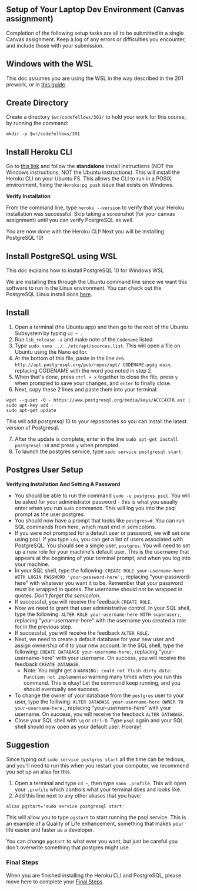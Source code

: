 ## Setup of Your Laptop Dev Environment (Canvas assignment)

Completion of the following setup tasks are all to be submitted in a single Canvas assignment. Keep a log of any errors or difficulties you encounter, and include those with your submission.

## Windows with the WSL

This doc assumes you are using the WSL in the way described in the 201 prework, or in [this guide](https://github.com/michaeltreat/Windows-Subsystem-For-Linux-Setup).

## Create Directory

Create a directory `$wr/codefellows/301/` to hold your work for this course, by running the command:
```
mkdir -p $wr/codefellows/301
```

## Install Heroku CLI

Go to [this link](https://devcenter.heroku.com/articles/heroku-cli#standalone-installation) and follow the **standalone** install instructions (NOT the Windows instructions, NOT the Ubuntu instructions). This will install the Heroku CLI on your Ubuntu FS. This allows the CLI to run in a POSIX environment, fixing the `Heroku:pg push` issue that exists on Windows.

**Verify Installation**

From the command line, type `heroku --version` to verify that your Heroku installation was successful. Skip taking a screenshot (for your canvas assignment) until you can verify PostgreSQL as well.

You are now done with the Heroku CLI! Next you will be installing PostgreSQL 10!

## Install PostgreSQL using WSL

This doc explains how to install PostgreSQL 10 for Windows WSL

We are installing this through the Ubuntu command line since we want this software to run in the Linux environment. You can check out the PostgreSQL Linux install docs [here](https://www.postgresql.org/download/linux/ubuntu/).

## Install
1. Open a terminal (the Ubuntu app) and then go to the root of the Ubuntu Subsystem by typing `cd ~ `.
2. Run `lsb_release -a` and make note of the `Codename` listed.
3. Type `sudo nano ../../etc/apt/sources.list`. This will open a file on Ubuntu using the Nano editor.
4. At the bottom of this file, paste in the line `deb http://apt.postgresql.org/pub/repos/apt/ CODENAME-pgdg main`, replacing CODENAME with the word you noted in step 2.
5. When that's done, press `ctrl + x` together to close the file, press `y` when prompted to save your changes, and `enter` to finally close.
6. Next, copy these 2 lines and paste them into your terminal:
  ```
  wget --quiet -O - https://www.postgresql.org/media/keys/ACCC4CF8.asc | sudo apt-key add -
  sudo apt-get update
  ```
  This will add postgresql 10 to your repositories so you can install the latest version of Postgresql.

7. After the update is complete, enter in the line `sudo apt-get install postgresql-10` and press `y` when prompted.
8. To launch the postgres service, type `sudo service postgresql start`.

## Postgres User Setup

**Verifying Installation And Setting A Password**
- You should be able to run the command `sudo -u postgres psql`. You will be asked for your administrator password - this is what you usually enter when you run `sudo` commands. This will log you into the psql prompt as the user postgres.
- You should now have a prompt that looks like `postgres=#`. You can run SQL commands from here, which must end in semicolons.
- If you were not prompted for a default user or password, we will set one using psql. If you type `\du`, you can get a list of users associated with PostgreSQL. You should see a single user, `postgres`. You will need to set up a new role for your machine's default user. This is the username that appears at the beginning of your terminal prompt, and when you log into your machine.
- In your SQL shell, type the following: `CREATE ROLE your-username-here WITH LOGIN PASSWORD 'your-password-here';`, replacing "your-password-here" with whatever you want it to be. Remember that your password must be wrapped in quotes. The username should not be wrapped in quotes. *Don't forget the semicolon*.
- If successful, you will receive the feedback `CREATE ROLE`.
- Now we need to grant that user administrative control. In your SQL shell, type the following: `ALTER ROLE your-username-here WITH superuser;`, replacing "your-username-here" with the username you created a role for in the previous step.
- If successful, you will receive the feedback `ALTER ROLE`.
- Next, we need to create a default database for your new user and assign ownership of it to your new account. In the SQL shell, type the following: `CREATE DATABASE your-username-here;`, replacing "your-username-here" with your username. On success, you will receive the feedback `CREATE DATABASE`.
  - Note: You might get a `WARNING: could not flush dirty data: Function not implemented` warning many times when you run this command. This is okay! Let the command keep running, and you should eventually see success.
- To change the owner of your database from the `postgres` user to your user, type the folliwing: `ALTER DATABASE your-username-here OWNER TO your-username-here;`, replacing "your-username-here" with your username. On success, you will receive the feedback `ALTER DATABASE`.
- Close your SQL shell with `\q` or `ctrl-D`. Type `psql` again and your SQL shell should now open as your default user. Hooray!

## Suggestion

Since typing out `sudo service postgres start` all the time can be tedious, and you'll need to run this when you restart your computer, we recommend you set up an alias for this.

1. Open a terminal and type `cd ~`, then type `nano .profile`. This will open your `.profile` which controls what your terminal does and looks like.
1. Add this line next to any other aliases that you have:
```
alias pgstart='sudo service postgresql start'
```
This will allow you to type `pgstart` to start running the psql service. This is an example of a Quality of Life enhancement, something that makes your life easier and faster as a developer.

You can change `pgstart` to what ever you want, but just be careful you don't overwrite something that postgres might use.

### <a id="final-steps">Final Steps</a>

When you are finished installing the Heroku CLI and PostgreSQL, please move here to complete your [Final Steps](../final_steps.md).
